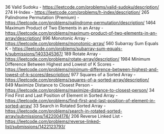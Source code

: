 36 Valid Sudoku - https://leetcode.com/problems/valid-sudoku/description/
274 H-Index - https://leetcode.com/problems/h-index/description/
265 Palindrome Permutation (Premium) - https://leetcode.com/problems/palindrome-permutation/description/
1464 Maximum Product of Two Elements in an Array - https://leetcode.com/problems/maximum-product-of-two-elements-in-an-array/description/
896 Monotonic Array - https://leetcode.com/problems/monotonic-array/
560 Subarray Sum Equals K - https://leetcode.com/problems/subarray-sum-equals-k/submissions/1403345367/
189 Rotate Array - https://leetcode.com/problems/rotate-array/description/
1984 Minimum Difference Between Highest and Lowest of K Scores - https://leetcode.com/problems/minimum-difference-between-highest-and-lowest-of-k-scores/description/
977 Squares of a Sorted Array - https://leetcode.com/problems/squares-of-a-sorted-array/description/
849 Maximize Distance to Closest Person - https://leetcode.com/problems/maximize-distance-to-closest-person/
34 Find First and Last Position of Element in Sorted Array - https://leetcode.com/problems/find-first-and-last-position-of-element-in-sorted-array/
33 Search in Rotated Sorted Array - https://leetcode.com/problems/search-in-rotated-sorted-array/submissions/1422004176/
206 Reverse Linked List - https://leetcode.com/problems/reverse-linked-list/submissions/1422123793/
